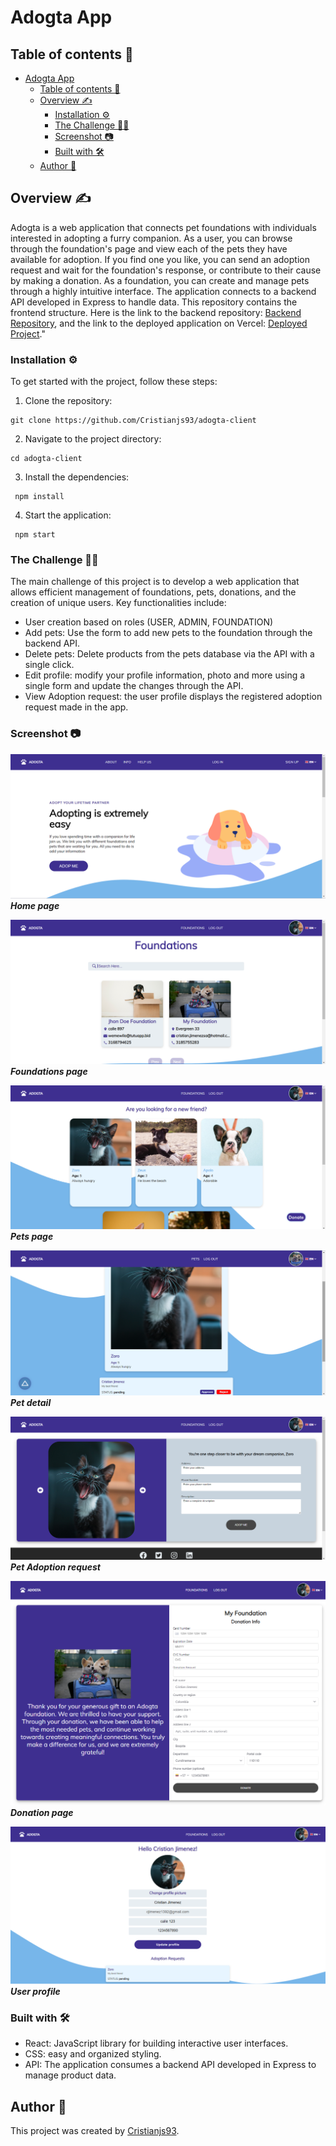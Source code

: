 # Adogta App

## Table of contents 📄

- [Adogta App](#adogta-app)
  - [Table of contents 📄](#table-of-contents-)
  - [Overview :writing_hand:](#overview-writing_hand)
    - [Installation :gear:](#installation-gear)
    - [The Challenge :weight_lifting_man:](#the-challenge-weight_lifting_man)
    - [Screenshot 📷](#screenshot-)
    - [Built with 🛠️](#built-with-️)
  - [Author 👊](#author-)

## Overview :writing_hand:

Adogta is a web application that connects pet foundations with individuals interested in adopting a furry companion. As a user, you can browse through the foundation's page and view each of the pets they have available for adoption. If you find one you like, you can send an adoption request and wait for the foundation's response, or contribute to their cause by making a donation. As a foundation, you can create and manage pets through a highly intuitive interface.
The application connects to a backend API developed in Express to handle data. This repository contains the frontend structure. Here is the link to the backend repository: [Backend Repository](https://github.com/Cristianjs93/adogta-server), and the link to the deployed application on Vercel: [Deployed Project](https://adogta-client.vercel.app/)."

### Installation :gear:

To get started with the project, follow these steps:

1. Clone the repository:

```shell
git clone https://github.com/Cristianjs93/adogta-client
```

2. Navigate to the project directory:

```shell
cd adogta-client
```

3. Install the dependencies:

```shell
 npm install
```

4. Start the application:

```shell
 npm start
```

### The Challenge :weight_lifting_man:

The main challenge of this project is to develop a web application that allows efficient management of foundations, pets, donations, and the creation of unique users. Key functionalities include:

- User creation based on roles (USER, ADMIN, FOUNDATION)
- Add pets: Use the form to add new pets to the foundation through the backend API.
- Delete pets: Delete products from the pets database via the API with a single click.
- Edit profile: modify your profile information, photo and more using a single form and update the changes through the API.
- View Adoption request: the user profile displays the registered adoption request made in the app.

### Screenshot 📷

![Alt text](src/assets/images/image.png)
**_Home page_**
<br/>

![Altv text](src/assets/images/image-1.png)
**_Foundations page_**
<br/>

![Alt text](src/assets/images/image-2.png)
**_Pets page_**
<br/>

![Alt text](src/assets/images/image-4.png)
**_Pet detail_**
<br/>

![Alt text](src/assets/images/image-3.png)
**_Pet Adoption request_**
<br/>

![Alt text](src/assets/images/image-5.png)
**_Donation page_**
<br/>

![Alt text](src/assets/images/image-6.png)
**_User profile_**

### Built with 🛠️

- React: JavaScript library for building interactive user interfaces.
- CSS: easy and organized styling.
- API: The application consumes a backend API developed in Express to manage product data.

## Author 👊

This project was created by [Cristianjs93](https://github.com/Cristianjs93).

